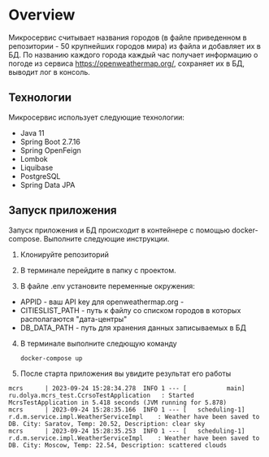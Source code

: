# Overview
Микросервис считывает названия городов (в файле приведенном в репозитории - 50 крупнейших городов мира) из файла и добавляет их в БД. По названию каждого города каждый час получает информацию о погоде из сервиса https://openweathermap.org/, сохраняет их в БД, выводит лог в консоль.

## Технологии

Микросервис использует следующие технологии:
- Java 11
- Spring Boot 2.7.16
- Spring OpenFeign
- Lombok
- Liquibase
- PostgreSQL
- Spring Data JPA

## Запуск приложения

Запуск приложения и БД происходит в контейнере с помощью docker-compose. Выполните следующие инструкции.

1. Клонируйте репозиторий

2. В терминале перейдите в папку с проектом.

3. В файле .env установите переменные окружения:
- APPID - ваш API key для openweathermap.org -
- CITIESLIST_PATH - путь к файлу со списком городов в которых располагаются "дата-центры"
- DB_DATA_PATH - путь для хранения данных записываемых в БД

4. В терминале выполните следющую команду
    ```
    docker-compose up
    ```

5. После старта приложения вы увидите результат его работы
 ```
mcrs      | 2023-09-24 15:28:34.278  INFO 1 --- [           main] ru.dolya.mcrs_test.CcrsoTestApplication   : Started McrsTestApplication in 5.418 seconds (JVM running for 5.878)
mcrs      | 2023-09-24 15:28:35.166  INFO 1 --- [   scheduling-1] r.d.m.service.impl.WeatherServiceImpl    : Weather have been saved to DB. City: Saratov, Temp: 20.52, Description: clear sky
mcrs      | 2023-09-24 15:28:35.253  INFO 1 --- [   scheduling-1] r.d.m.service.impl.WeatherServiceImpl    : Weather have been saved to DB. City: Moscow, Temp: 22.54, Description: scattered clouds
 ```
